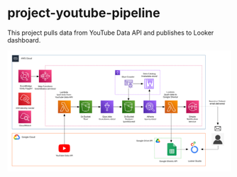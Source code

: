 # project-youtube-pipeline
This project pulls data from YouTube Data API and publishes to Looker dashboard.

![alt text](https://github.com/panamgama/project-youtube-pipeline/blob/main/Flow-1.png "Architecture flow diagram")
